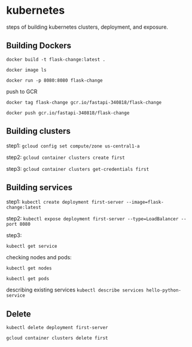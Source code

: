 # kubernetes

steps of building kubernetes clusters, deployment, and exposure.

## Building Dockers
`docker build -t flask-change:latest .`

`docker image ls`

`docker run -p 8080:8080 flask-change`

push to GCR

`docker tag flask-change gcr.io/fastapi-340818/flask-change`

`docker push gcr.io/fastapi-340818/flask-change`
## Building clusters 
step1:
`gcloud config set compute/zone us-central1-a`

step2:
`gcloud container clusters create first`

step3:
`gcloud container clusters get-credentials first`

## Building services
step1:
`kubectl create deployment first-server --image=flask-change:latest`

step2: 
`kubectl expose deployment first-server --type=LoadBalancer --port 8080`

step3:

`kubectl get service`

checking nodes and pods:

`kubectl get nodes`

`kubectl get pods`

describing existing services
`kubectl describe services hello-python-service`

## Delete 
`kubectl delete deployment first-server`

`gcloud container clusters delete first`


